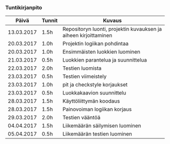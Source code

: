 ### Tuntikirjanpito
Päivä | Tunnit | Kuvaus
--------------- | ----- | ------
13.03.2017 | 1.5h | Repositoryn luonti, projektin kuvauksen ja aiheen kirjoittaminen
20.03.2017 | 1.0h | Projektin logiikan pohdintaa
20.03.2017 | 1.0h | Ensimmäisten luokkien luominen
21.03.2017 | 0.5h | Luokkien parantelua ja suunnittelua
22.03.2017 | 2.0h | Testien luomista
23.03.2017 | 0.5h | Testien viimeistely
23.03.2017 | 1.0h | pit ja checkstyle korjaukset
23.03.2017 | 0.5h | Luokkakaavion suunnittelu
28.03.2017 | 1.5h | Käyttöliittymän koodaus
28.03.2017 | 1.5h | Painovoiman logiikan korjaus
29.03.2017 | 2.0h | Testien vääntöä
04.04.2017 | 1.5h | Liikemäärän säilymisen luominen
05.04.2017 | 0.5h | Liikemäärän testien luominen

